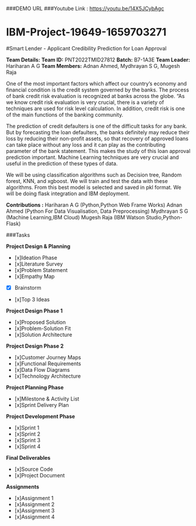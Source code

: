 ###DEMO URL
###Youtube Link : https://youtu.be/14X5JCybAgc

# IBM-Project-19649-1659703271
#Smart Lender - Applicant Credibility Prediction for Loan Approval

**Team Details:**
**Team ID:** PNT2022TMID27812
**Batch:** B7-1A3E
**Team Leader:**  Hariharan A G
**Team Members:** Adnan Ahmed, Mydhrayan S G, Mugesh Raja


One of the most important factors which affect our country’s economy and financial condition is the credit system governed by the banks. The process of bank credit risk evaluation is recognized at banks across the globe. “As we know credit risk evaluation is very crucial, there is a variety of techniques are used for risk level calculation. In addition, credit risk is one of the main functions of the banking community.

The prediction of credit defaulters is one of the difficult tasks for any bank. But by forecasting the loan defaulters, the banks definitely may reduce their loss by reducing their non-profit assets, so that recovery of approved loans can take place without any loss and it can play as the contributing parameter of the bank statement. This makes the study of this loan approval prediction important. Machine Learning techniques are very crucial and useful in the prediction of these types of data.

We will be using classification algorithms such as Decision tree, Random forest, KNN, and xgboost. We will train and test the data with these algorithms. From this best model is selected and saved in pkl format. We will be doing flask integration and IBM deployment.

**Contributions :**
Hariharan A G  (Python,Python Web Frame Works)
Adnan Ahmed (Python For Data Visualisation, Data Preprocessing)
Mydhrayan S G (Machine Learning,IBM Cloud)
Mugesh Raja (IBM Watson Studio,Python-Flask)

###Tasks

**Project Design & Planning**
 - [x]Ideation Phase
 - [x]Literature Survey
 - [x]Problem Statement
 - [x]Empathy Map
 - [x] Brainstorm
 - [x]Top 3 Ideas
 
**Project Design Phase 1**
 - [x]Proposed Solution
 - [x]Problem-Solution Fit
 - [x]Solution Architecture
 
**Project Design Phase 2**
 - [x]Customer Journey Maps
 - [x]Functional Requirements
 - [x]Data Flow Diagrams
 - [x]Technology Architecture
 
**Project Planning Phase**
 - [x]Milestone & Activity List
 - [x]Sprint Delivery Plan
 
**Project Development Phase**
 - [x]Sprint 1
 - [x]Sprint 2
 - [x]Sprint 3
 - [x]Sprint 4
 
**Final Deliverables**
 - [x]Source Code
 - [x]Project Document

**Assignments**
 - [x]Assignment 1
 - [x]Assignment 2
 - [x]Assignment 3
 - [x]Assignment 4

